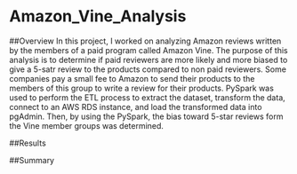 # Amazon_Vine_Analysis

##Overview
In this project, I worked on analyzing Amazon reviews written by the members of a paid program called Amazon Vine. The purpose of this analysis is to determine if paid reviewers are more likely and more biased to give a 5-satr review to the products compared to non paid reviewers. 
Some companies pay a small fee to Amazon to send their products to the members of this group to write a review for their products.
PySpark was used to perform the ETL process to extract the dataset, transform the data, connect to an AWS RDS instance, and load the transformed data into pgAdmin. Then, by using the PySpark, the bias toward 5-star reviews form the Vine member groups was determined.

##Results

##Summary

